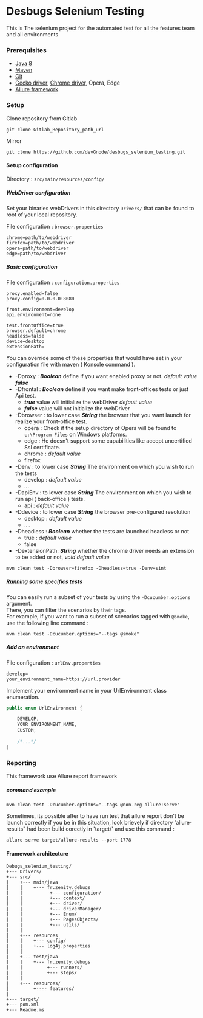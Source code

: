 # Desbugs Selenium Testing

This is The selenium project for the automated test for all the features team and all environments

### Prerequisites

* [Java 8](http://www.oracle.com/technetwork/java/javase/downloads/jdk8-downloads-2133151.html)  
* [Maven](https://maven.apache.org/download.cgi)  
* [Git](https://git-scm.com/downloads)  
* [Gecko driver](https://github.com/mozilla/geckodriver/releases),  [Chrome driver](https://sites.google.com/a/chromium.org/chromedriver/downloads), Opera, Edge
* [Allure framework](https://docs.qameta.io/allure/#_installing_a_commandline)  

### Setup

Clone repository from Gitlab

```  
git clone Gitlab_Repository_path_url  
```

Mirror

```  
git clone https://github.com/devGnode/desbugs_selenium_testing.git
```

#### Setup configuration

Directory : ``src/main/resources/config/``

##### WebDriver configuration

Set your binaries webDrivers in this directory ``Drivers/`` that can be found to root of your local repository.

File configuration : ``browser.properties``

```properties
chrome=path/to/webdriver
firefox=path/to/webdriver
opera=path/to/webdriver
edge=path/to/webdriver
```

##### Basic configuration

File configuration : ``configuration.properties``

```properties
proxy.enabled=false
proxy.config=0.0.0.0:8080

front.environment=develop
api.environment=none

test.frontOffice=true
browser.default=chrome
headless=false
device=desktop
extensionPath=
```

You can override some of these properties that would have set in your configuration file with maven ( Konsole command ).

- -Dproxy : ***Boolean*** define if you want enabled proxy or not. *default value* ***false***
- -Dfrontal : ***Boolean*** define if you want make  front-offices tests or just Api test. 
    * ***true*** value will initialize the webDriver *default value*
    * ***false*** value will not initialize the webDriver
- -Dbrowser : to lower case ***String*** the browser that you want launch for realize your front-office test.
    * opera : Check if the setup directory of Opera will be found to ``c:\Program Files`` on Windows platforms.
    * edge : He doesn't support some capabilities like accept uncertified Ssl certificate. 
    * chrome : *default value*
    * firefox
- -Denv : to lower case ***String*** The environment on which you wish to run the tests
    * develop : *default value*
    * ...
- -DapiEnv : to lower case ***String***   The environment on which you wish to run api ( back-office ) tests.
    * api : *default value*
- -Ddevice : to lower case ***String*** the browser pre-configured resolution 
    * desktop : *default value*
    * ....
- -Dheadless : ***Boolean*** whether the tests are launched headless or not
    * true : *default value*
    * false
- -DextensionPath: ***String*** whether the chrome driver needs an extension to be added or not, *void default value*   
    
```
mvn clean test -Dbrowser=firefox -Dheadless=true -Denv=sint
```    

##### Running some specifics tests  

You can easily run a subset of your tests by using the `-Dcucumber.options` argument.  
There, you can filter the scenarios by their tags.  
For example, if you want to run a subset of scenarios tagged with `@smoke`, use the following line command :  

```  
mvn clean test -Dcucumber.options="--tags @smoke"  
``` 

##### Add an environment

File configuration : ``urlEnv.properties``

```properties
develop=
your_environment_name=https://url.provider
```
Implement your environment name in your UrlEnvironment class enumeration.

```java
public enum UrlEnvironment {

    DEVELOP,
    YOUR_ENVIRONMENT_NAME,
    CUSTOM;
    
    /*...*/
}    
```

### Reporting

This framework use Allure report framework

##### command example

```
mvn clean test -Dcucumber.options="--tags @non-reg allure:serve"
```

Sometimes, its possible after to have run test that allure report don't be launch correctly if you be in this situation, look brievely if directory 'allure-results" had been build corectly in 'target/' and use this command :

```
allure serve target/allure-results --port 1778
```

#### Framework architecture

```
Debugs_selenium_testing/
+--- Drivers/
+--- src/
|    +--- main/java
|    |    +--- fr.zenity.debugs
|    |          +--- configuration/
|    |          +--- context/
|    |          +--- driver/
|    |          +--- driverManager/
|    |          +--- Enum/
|    |          +--- PagesObjects/
|    |          +--- utils/
|    |
|    +--- resources
|    |    +--- config/      
|    |    +--- log4j.properties
|    |
|    +--- test/java
|    |    +--- fr.zenity.debugs
|    |         +--- runners/   
|    |         +--- steps/        
|    |
|    +--- resources/
|         +---- features/
|
+--- target/
+--- pom.xml
+--- Readme.ms
```